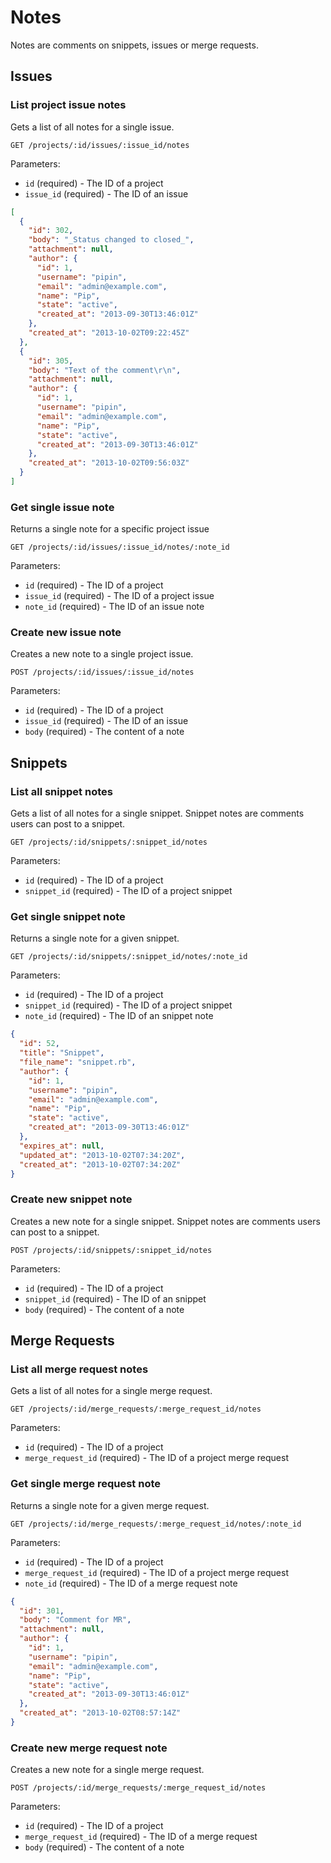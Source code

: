 # Notes

Notes are comments on snippets, issues or merge requests.

## Issues

### List project issue notes

Gets a list of all notes for a single issue.

```
GET /projects/:id/issues/:issue_id/notes
```

Parameters:

+ `id` (required) - The ID of a project
+ `issue_id` (required) - The ID of an issue

```json
[
  {
    "id": 302,
    "body": "_Status changed to closed_",
    "attachment": null,
    "author": {
      "id": 1,
      "username": "pipin",
      "email": "admin@example.com",
      "name": "Pip",
      "state": "active",
      "created_at": "2013-09-30T13:46:01Z"
    },
    "created_at": "2013-10-02T09:22:45Z"
  },
  {
    "id": 305,
    "body": "Text of the comment\r\n",
    "attachment": null,
    "author": {
      "id": 1,
      "username": "pipin",
      "email": "admin@example.com",
      "name": "Pip",
      "state": "active",
      "created_at": "2013-09-30T13:46:01Z"
    },
    "created_at": "2013-10-02T09:56:03Z"
  }
]
```

### Get single issue note

Returns a single note for a specific project issue

```
GET /projects/:id/issues/:issue_id/notes/:note_id
```

Parameters:

+ `id` (required) - The ID of a project
+ `issue_id` (required) - The ID of a project issue
+ `note_id` (required) - The ID of an issue note


### Create new issue note

Creates a new note to a single project issue.

```
POST /projects/:id/issues/:issue_id/notes
```

Parameters:

+ `id` (required) - The ID of a project
+ `issue_id` (required) - The ID of an issue
+ `body` (required) - The content of a note


## Snippets

### List all snippet notes

Gets a list of all notes for a single snippet. Snippet notes are comments users can post to a snippet.

```
GET /projects/:id/snippets/:snippet_id/notes
```

Parameters:

+ `id` (required) - The ID of a project
+ `snippet_id` (required) - The ID of a project snippet


### Get single snippet note

Returns a single note for a given snippet.

```
GET /projects/:id/snippets/:snippet_id/notes/:note_id
```

Parameters:

+ `id` (required) - The ID of a project
+ `snippet_id` (required) - The ID of a project snippet
+ `note_id` (required) - The ID of an snippet note

```json
{
  "id": 52,
  "title": "Snippet",
  "file_name": "snippet.rb",
  "author": {
    "id": 1,
    "username": "pipin",
    "email": "admin@example.com",
    "name": "Pip",
    "state": "active",
    "created_at": "2013-09-30T13:46:01Z"
  },
  "expires_at": null,
  "updated_at": "2013-10-02T07:34:20Z",
  "created_at": "2013-10-02T07:34:20Z"
}
```

### Create new snippet note

Creates a new note for a single snippet. Snippet notes are comments users can post to a snippet.

```
POST /projects/:id/snippets/:snippet_id/notes
```

Parameters:

+ `id` (required) - The ID of a project
+ `snippet_id` (required) - The ID of an snippet
+ `body` (required) - The content of a note


## Merge Requests

### List all merge request notes

Gets a list of all notes for a single merge request.

```
GET /projects/:id/merge_requests/:merge_request_id/notes
```

Parameters:

+ `id` (required) - The ID of a project
+ `merge_request_id` (required) - The ID of a project merge request


### Get single merge request note

Returns a single note for a given merge request.

```
GET /projects/:id/merge_requests/:merge_request_id/notes/:note_id
```

Parameters:

+ `id` (required) - The ID of a project
+ `merge_request_id` (required) - The ID of a project merge request
+ `note_id` (required) - The ID of a merge request note

```json
{
  "id": 301,
  "body": "Comment for MR",
  "attachment": null,
  "author": {
    "id": 1,
    "username": "pipin",
    "email": "admin@example.com",
    "name": "Pip",
    "state": "active",
    "created_at": "2013-09-30T13:46:01Z"
  },
  "created_at": "2013-10-02T08:57:14Z"
}
```

### Create new merge request note

Creates a new note for a single merge request.

```
POST /projects/:id/merge_requests/:merge_request_id/notes
```

Parameters:

+ `id` (required) - The ID of a project
+ `merge_request_id` (required) - The ID of a merge request
+ `body` (required) - The content of a note


